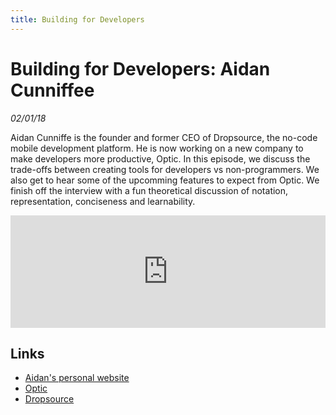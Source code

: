 ```yaml
---
title: Building for Developers
---
```


# Building for Developers: Aidan Cunniffee

_02/01/18_

Aidan Cunniffe is the founder and former CEO of Dropsource, the no-code mobile development platform. He is now working on a new company to make developers more productive, Optic. In this episode, we discuss the trade-offs between creating tools for developers vs non-programmers. We also get to hear some of the upcomming features to expect from Optic. We finish off the interview with a fun theoretical discussion of notation, representation, conciseness and learnability.

<iframe src="https://omny.fm/shows/future-of-coding/2-1-building-for-developers-aidan-cunniffe/embed?style=artwork" width="100%" height="180" frameborder="0"></iframe>

## Links

* [Aidan's personal website](https://aidancunniffe.com/)
* [Optic](http://opticdev.com/)
* [Dropsource](https://www.dropsource.com/)



